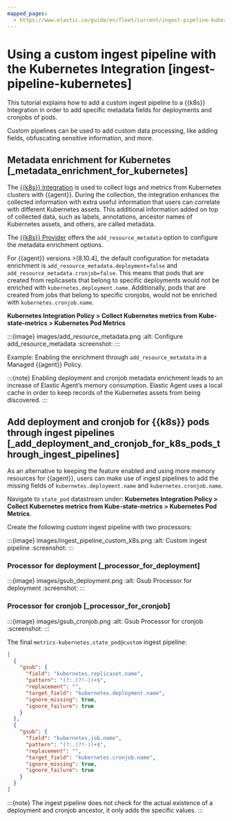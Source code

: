 ```yaml
---
mapped_pages:
  - https://www.elastic.co/guide/en/fleet/current/ingest-pipeline-kubernetes.html
---
```


# Using a custom ingest pipeline with the Kubernetes Integration [ingest-pipeline-kubernetes]

This tutorial explains how to add a custom ingest pipeline to a {{k8s}} Integration in order to add specific metadata fields for deployments and cronjobs of pods.

Custom pipelines can be used to add custom data processing, like adding fields, obfuscating sensitive information, and more.

## Metadata enrichment for Kubernetes [_metadata_enrichment_for_kubernetes]

The [{{k8s}} Integration](asciidocalypse://docs/reference/kubernetes.md) is used to collect logs and metrics from Kubernetes clusters with {{agent}}. During the collection, the integration enhances the collected information with extra useful information that users can correlate with different Kubernetes assets. This additional information added on top of collected data, such as labels, annotations, ancestor names of Kubernetes assets, and others, are called metadata.

The [{{k8s}} Provider](/reference/ingestion-tools/fleet/kubernetes-provider.md) offers the `add_resource_metadata` option to configure the metadata enrichment options.

For {{agent}} versions >[8.10.4], the default configuration for metadata enrichment is `add_resource_metadata.deployment=false` and `add_resource_metadata.cronjob=false`. This means that pods that are created from replicasets that belong to specific deployments would not be enriched with `kubernetes.deployment.name`. Additionally, pods that are created from jobs that belong to specific cronjobs, would not be enriched with `kubernetes.cronjob.name`.

**Kubernetes Integration Policy > Collect Kubernetes metrics from Kube-state-metrics > Kubernetes Pod Metrics**

:::{image} images/add_resource_metadata.png
:alt: Configure add_resource_metadata
:screenshot:
:::

Example: Enabling the enrichment through `add_resource_metadata` in a Managed {{agent}} Policy.

:::{note}
Enabling deployment and cronjob metadata enrichment leads to an increase of Elastic Agent’s memory consumption. Elastic Agent uses a local cache in order to keep records of the Kubernetes assets from being discovered.
:::

## Add deployment and cronjob for {{k8s}} pods through ingest pipelines [_add_deployment_and_cronjob_for_k8s_pods_through_ingest_pipelines]

As an alternative to keeping the feature enabled and using more memory resources for {{agent}}, users can make use of ingest pipelines to add the missing fields of `kubernetes.deployment.name` and `kubernetes.cronjob.name`.

Navigate to `state_pod` datastream under: **Kubernetes Integration Policy > Collect Kubernetes metrics from Kube-state-metrics > Kubernetes Pod Metrics**.

Create the following custom ingest pipeline with two processors:

:::{image} images/ingest_pipeline_custom_k8s.png
:alt: Custom ingest pipeline
:screenshot:
:::

### Processor for deployment [_processor_for_deployment]

:::{image} images/gsub_deployment.png
:alt: Gsub Processor for deployment
:screenshot:
:::


### Processor for cronjob [_processor_for_cronjob]

:::{image} images/gsub_cronjob.png
:alt: Gsub Processor for cronjob
:screenshot:
:::

The final `metrics-kubernetes.state_pod@custom` ingest pipeline:

```json
[
  {
    "gsub": {
      "field": "kubernetes.replicaset.name",
      "pattern": "(?:.(?!-))+$",
      "replacement": "",
      "target_field": "kubernetes.deployment.name",
      "ignore_missing": true,
      "ignore_failure": true
    }
  },
  {
    "gsub": {
      "field": "kubernetes.job.name",
      "pattern": "(?:.(?!-))+$",
      "replacement": "",
      "target_field": "kubernetes.cronjob.name",
      "ignore_missing": true,
      "ignore_failure": true
    }
  }
]
```

:::{note}
The ingest pipeline does not check for the actual existence of a deployment and cronjob ancestor, it only adds the specific values.
:::
